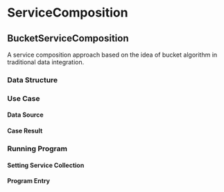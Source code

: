 # ServiceComposition
## BucketServiceComposition
A service composition approach based on the idea of bucket algorithm in traditional data integration.<br>

### Data Structure
### Use Case
#### Data Source
#### Case Result
### Running Program
#### Setting Service Collection
#### Program Entry
